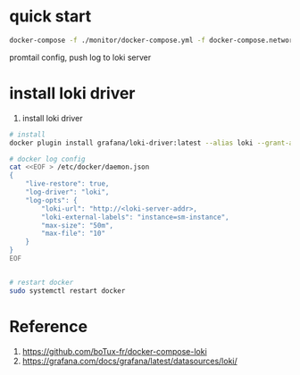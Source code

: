 # quick start


```bash
docker-compose -f ./monitor/docker-compose.yml -f docker-compose.network.yml --profile prometheus  up -d
```

promtail config, push log to loki server


# install loki driver

1. install loki driver

```bash
# install
docker plugin install grafana/loki-driver:latest --alias loki --grant-all-permissions

# docker log config
cat <<EOF > /etc/docker/daemon.json
{
    "live-restore": true,
    "log-driver": "loki",
    "log-opts": {
        "loki-url": "http://<loki-server-addr>,
        "loki-external-labels": "instance=sm-instance",
        "max-size": "50m",
        "max-file": "10"        
    }
}
EOF


# restart docker
sudo systemctl restart docker
```

# Reference

1. https://github.com/boTux-fr/docker-compose-loki
2. https://grafana.com/docs/grafana/latest/datasources/loki/
